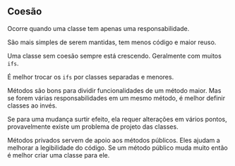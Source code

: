 ## Coesão
  
Ocorre quando uma classe tem apenas uma responsabilidade.
  
São mais simples de serem mantidas, tem menos código e maior reuso.
  
Uma classe sem coesão sempre está crescendo. Geralmente com muitos `ifs`.
  
É melhor trocar os `ifs` por classes separadas e menores.
  
Métodos são bons para dividir funcionalidades de um método maior. Mas se forem várias responsabilidades em um mesmo método, é melhor definir classes ao invés.
  
Se para uma mudança surtir efeito, ela requer alterações em vários pontos, provavelmente existe um problema de projeto das classes.
  
Métodos privados servem de apoio aos métodos públicos. Eles ajudam a melhorar a legibilidade do código. Se um método público muda muito então é melhor criar uma classe para ele.
  
